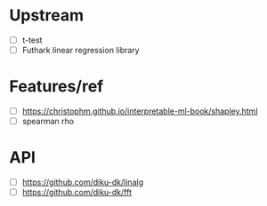 # Upstream
- [ ] t-test
- [ ] Futhark linear regression library
# Features/ref
- [ ] https://christophm.github.io/interpretable-ml-book/shapley.html
- [ ] spearman rho
# API
- [ ] https://github.com/diku-dk/linalg
- [ ] https://github.com/diku-dk/fft
